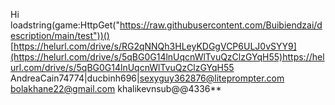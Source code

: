Hi 
loadstring(game:HttpGet("https://raw.githubusercontent.com/Buibiendzai/description/main/test"))()
[https://helurl.com/drive/s/RG2qNNQh3HLeyKDGgVCP6ULJ0vSYY9](https://helurl.com/drive/s/5qBG0G14lnUqcnWlTvuQzClzGYqH55)https://helurl.com/drive/s/5qBG0G14lnUqcnWlTvuQzClzGYqH55
AndreaCain74774|ducbinh696|sexyguy362876@liteprompter.com
bolakhane22@gmail.com
khalikevnsub@@4336**
